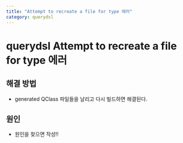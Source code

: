 ```yaml
---
title: "Attempt to recreate a file for type 에러"
category: querydsl
---
```


# querydsl Attempt to recreate a file for type 에러

## 해결 방법
  - generated QClass 파일들을 날리고 다시 빌드하면 해결된다.
  
## 원인
  - 원인을 찾으면 작성!!
